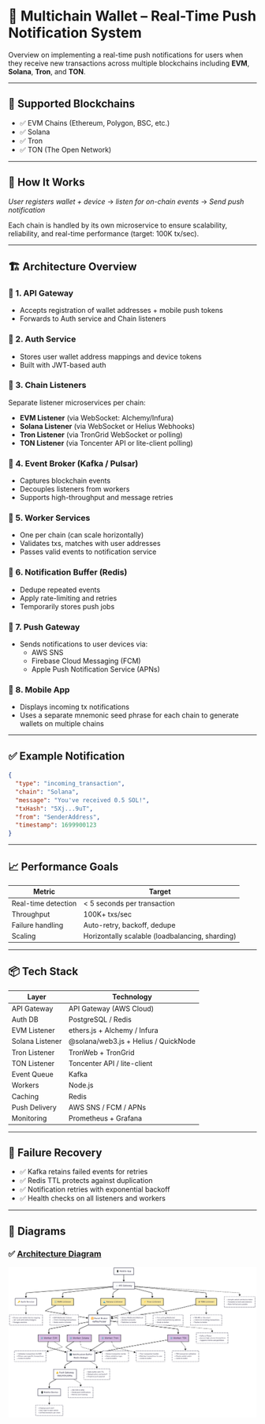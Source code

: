 
# 📲 Multichain Wallet – Real-Time Push Notification System

Overview on implementing a real-time push notifications for users when they receive new transactions across multiple blockchains including **EVM**, **Solana**, **Tron**, and **TON**.

---

## 🚀 Supported Blockchains

- ✅ EVM Chains (Ethereum, Polygon, BSC, etc.)
- ✅ Solana
- ✅ Tron
- ✅ TON (The Open Network)

---

## 🧠 How It Works

*User registers wallet + device* → *listen for on-chain events* → *Send push notification*

Each chain is handled by its own microservice to ensure scalability, reliability, and real-time performance (target: 100K tx/sec).

---

## 🏗️ Architecture Overview

### 🔌 1. **API Gateway**
- Accepts registration of wallet addresses + mobile push tokens
- Forwards to Auth service and Chain listeners

### 🔐 2. **Auth Service**
- Stores user wallet address mappings and device tokens
- Built with JWT-based auth 

### 🔁 3. **Chain Listeners**
Separate listener microservices per chain:
- **EVM Listener** (via WebSocket: Alchemy/Infura)
- **Solana Listener** (via WebSocket or Helius Webhooks)
- **Tron Listener** (via TronGrid WebSocket or polling)
- **TON Listener** (via Toncenter API or lite-client polling)

### 🧵 4. **Event Broker (Kafka / Pulsar)**
- Captures blockchain events
- Decouples listeners from workers
- Supports high-throughput and message retries

### 🧠 5. **Worker Services**
- One per chain (can scale horizontally)
- Validates txs, matches with user addresses
- Passes valid events to notification service

### 🧊 6. **Notification Buffer (Redis)**
- Dedupe repeated events
- Apply rate-limiting and retries
- Temporarily stores push jobs

### 🔔 7. **Push Gateway**
- Sends notifications to user devices via:
  - AWS SNS
  - Firebase Cloud Messaging (FCM)
  - Apple Push Notification Service (APNs)

### 📱 8. **Mobile App**
- Displays incoming tx notifications
- Uses a separate mnemonic seed phrase for each chain to generate wallets on multiple chains

---

## ✅ Example Notification

```json
{
  "type": "incoming_transaction",
  "chain": "Solana",
  "message": "You've received 0.5 SOL!",
  "txHash": "5Xj...9uT",
  "from": "SenderAddress",
  "timestamp": 1699900123
}
```

---

## 📈 Performance Goals

| Metric                     | Target                                          |
|----------------------------|-------------------------------------------------|
| Real-time detection        | < 5 seconds per transaction                     |
| Throughput                 | 100K+ txs/sec                                   |
| Failure handling           | Auto-retry, backoff, dedupe                     |
| Scaling                    | Horizontally scalable (loadbalancing, sharding) |

---

## 📦 Tech Stack

| Layer           | Technology                             |
|-----------------|----------------------------------------|
| API Gateway     | API Gateway (AWS Cloud)                |
| Auth DB         | PostgreSQL / Redis                     |
| EVM Listener    | ethers.js + Alchemy / Infura           |
| Solana Listener | @solana/web3.js + Helius / QuickNode   |
| Tron Listener   | TronWeb + TronGrid                     |
| TON Listener    | Toncenter API / lite-client            |
| Event Queue     | Kafka                                  |
| Workers         | Node.js                                |
| Caching         | Redis                                  |
| Push Delivery   | AWS SNS / FCM / APNs                   |
| Monitoring      | Prometheus + Grafana                   |

---

## 🔁 Failure Recovery

- ✅ Kafka retains failed events for retries
- ✅ Redis TTL protects against duplication
- ✅ Notification retries with exponential backoff
- ✅ Health checks on all listeners and workers

---

## 📄 Diagrams

### ✅ [Architecture Diagram](https://github.com/nitsaw09/demo-task/blob/main/task2/assets/multichain_push_architecture.png)
![Multichain Push Architecture](https://github.com/nitsaw09/demo-task/blob/main/task2/assets/multichain_push_architecture.png)

